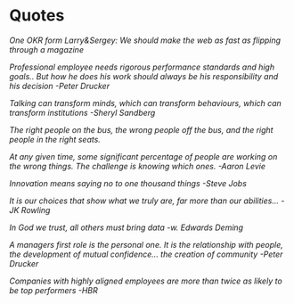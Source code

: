 # Quotes

_One OKR form Larry\&Sergey: We should make the web as fast as flipping through a magazine_

_Professional employee needs rigorous performance standards and high goals.. But how he does his work should always be his responsibility and his decision -Peter Drucker_

_Talking can transform minds, which can transform behaviours, which can transform institutions -Sheryl Sandberg_

_The right people on the bus, the wrong people off the bus, and the right people in the right seats._

_At any given time, some significant percentage of people are working on the wrong things. The challenge is knowing which ones. -Aaron Levie_

_Innovation means saying no to one thousand things -Steve Jobs_

_It is our choices that show what we truly are, far more than our abilities... -JK Rowling_

_In God we trust, all others must bring data -w. Edwards Deming_

_A managers first role is the personal one. It is the relationship with people, the development of mutual confidence... the creation of community -Peter Drucker_

_Companies with highly aligned employees are more than twice as likely to be top performers -HBR_
